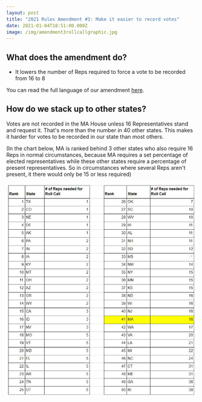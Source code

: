 ```yaml
---
layout: post
title: "2021 Rules Amendment #3: Make it easier to record votes"
date: 2021-01-04T18:51:00.000Z
image: /img/amendment3rollcallgraphic.jpg
---
```

## What does the amendment do?

* It lowers the number of Reps required to force a vote to be recorded from 16 to 8

You can read the full language of our amendment [here](https://actonmass.org/assets/RulesAmendment3.pdf).

## How do we stack up to other states?

Votes are not recorded in the MA House unless 16 Representatives stand and request it. That's more than the number in 40 other states. This makes it harder for votes to be recorded in our state than most others.

(In the chart below, MA is ranked behind 3 other states who also require 16 Reps in normal circumstances, because MA requires a set percentage of elected representatives while these other states require a percentage of present representatives. So in circumstances where several Reps aren't present, it there would only be 15 or less required)

<img src="/img/rollcallchart.jpg" alt="MA has a higher threshold than 40 other states" style="width:600px;">
